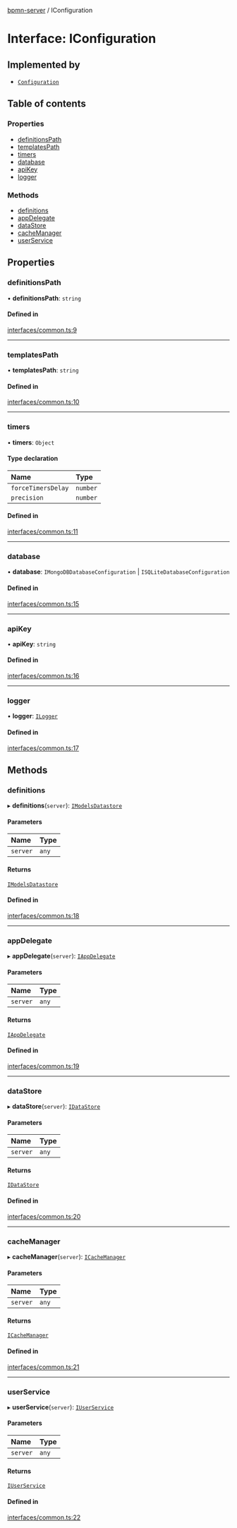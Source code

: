 [bpmn-server](../readme.md) / IConfiguration

# Interface: IConfiguration

## Implemented by

- [`Configuration`](../classes/Configuration.md)

## Table of contents

### Properties

- [definitionsPath](IConfiguration.md#definitionspath)
- [templatesPath](IConfiguration.md#templatespath)
- [timers](IConfiguration.md#timers)
- [database](IConfiguration.md#database)
- [apiKey](IConfiguration.md#apikey)
- [logger](IConfiguration.md#logger)

### Methods

- [definitions](IConfiguration.md#definitions)
- [appDelegate](IConfiguration.md#appdelegate)
- [dataStore](IConfiguration.md#datastore)
- [cacheManager](IConfiguration.md#cachemanager)
- [userService](IConfiguration.md#userservice)

## Properties

### definitionsPath

• **definitionsPath**: `string`

#### Defined in

[interfaces/common.ts:9](https://github.com/bpmnServer/bpmn-server/blob/4a25965/src/interfaces/common.ts#L9)

___

### templatesPath

• **templatesPath**: `string`

#### Defined in

[interfaces/common.ts:10](https://github.com/bpmnServer/bpmn-server/blob/4a25965/src/interfaces/common.ts#L10)

___

### timers

• **timers**: `Object`

#### Type declaration

| Name | Type |
| :------ | :------ |
| `forceTimersDelay` | `number` |
| `precision` | `number` |

#### Defined in

[interfaces/common.ts:11](https://github.com/bpmnServer/bpmn-server/blob/4a25965/src/interfaces/common.ts#L11)

___

### database

• **database**: `IMongoDBDatabaseConfiguration` \| `ISQLiteDatabaseConfiguration`

#### Defined in

[interfaces/common.ts:15](https://github.com/bpmnServer/bpmn-server/blob/4a25965/src/interfaces/common.ts#L15)

___

### apiKey

• **apiKey**: `string`

#### Defined in

[interfaces/common.ts:16](https://github.com/bpmnServer/bpmn-server/blob/4a25965/src/interfaces/common.ts#L16)

___

### logger

• **logger**: [`ILogger`](ILogger.md)

#### Defined in

[interfaces/common.ts:17](https://github.com/bpmnServer/bpmn-server/blob/4a25965/src/interfaces/common.ts#L17)

## Methods

### definitions

▸ **definitions**(`server`): [`IModelsDatastore`](IModelsDatastore.md)

#### Parameters

| Name | Type |
| :------ | :------ |
| `server` | `any` |

#### Returns

[`IModelsDatastore`](IModelsDatastore.md)

#### Defined in

[interfaces/common.ts:18](https://github.com/bpmnServer/bpmn-server/blob/4a25965/src/interfaces/common.ts#L18)

___

### appDelegate

▸ **appDelegate**(`server`): [`IAppDelegate`](IAppDelegate.md)

#### Parameters

| Name | Type |
| :------ | :------ |
| `server` | `any` |

#### Returns

[`IAppDelegate`](IAppDelegate.md)

#### Defined in

[interfaces/common.ts:19](https://github.com/bpmnServer/bpmn-server/blob/4a25965/src/interfaces/common.ts#L19)

___

### dataStore

▸ **dataStore**(`server`): [`IDataStore`](IDataStore.md)

#### Parameters

| Name | Type |
| :------ | :------ |
| `server` | `any` |

#### Returns

[`IDataStore`](IDataStore.md)

#### Defined in

[interfaces/common.ts:20](https://github.com/bpmnServer/bpmn-server/blob/4a25965/src/interfaces/common.ts#L20)

___

### cacheManager

▸ **cacheManager**(`server`): [`ICacheManager`](ICacheManager.md)

#### Parameters

| Name | Type |
| :------ | :------ |
| `server` | `any` |

#### Returns

[`ICacheManager`](ICacheManager.md)

#### Defined in

[interfaces/common.ts:21](https://github.com/bpmnServer/bpmn-server/blob/4a25965/src/interfaces/common.ts#L21)

___

### userService

▸ **userService**(`server`): [`IUserService`](IUserService.md)

#### Parameters

| Name | Type |
| :------ | :------ |
| `server` | `any` |

#### Returns

[`IUserService`](IUserService.md)

#### Defined in

[interfaces/common.ts:22](https://github.com/bpmnServer/bpmn-server/blob/4a25965/src/interfaces/common.ts#L22)
